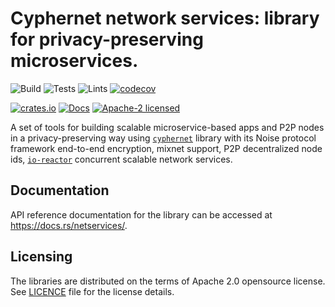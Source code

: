 # Cyphernet network services: library for privacy-preserving microservices.

![Build](https://github.com/Cyphernet-DAO/rust-netservices/workflows/Build/badge.svg)
![Tests](https://github.com/Cyphernet-DAO/rust-netservices/workflows/Tests/badge.svg)
![Lints](https://github.com/Cyphernet-DAO/rust-netservices/workflows/Lints/badge.svg)
[![codecov](https://codecov.io/gh/Cyphernet-DAO/rust-netservices/branch/master/graph/badge.svg)](https://codecov.io/gh/Cyphernet-DAO/rust-netservices)

[![crates.io](https://img.shields.io/crates/v/netservices)](https://crates.io/crates/netservices)
[![Docs](https://docs.rs/netservices/badge.svg)](https://docs.rs/netservices)
[![Apache-2 licensed](https://img.shields.io/crates/l/netservices)](./LICENSE)

A set of tools for building scalable microservice-based apps and P2P nodes in a 
privacy-preserving way using [`cyphernet`] library with its Noise protocol 
framework end-to-end encryption, mixnet support, P2P decentralized node ids,
[`io-reactor`] concurrent scalable network services.

## Documentation

API reference documentation for the library can be accessed at
<https://docs.rs/netservices/>.


## Licensing

The libraries are distributed on the terms of Apache 2.0 opensource license.
See [LICENCE](LICENSE) file for the license details.

[`cyphernet`]: https://crates.io/crates/cyphernet
[`io-reactor`]: https://crates.io/crates/io-reactor
